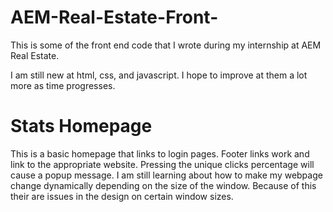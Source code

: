# AEM-Real-Estate-Front-
This is some of the front end code that I wrote during my internship at AEM Real Estate.

I am still new at html, css, and javascript. I hope to improve at them a lot more as time progresses.


# Stats Homepage
This is a basic homepage that links to login pages. Footer links work and link to the appropriate website. Pressing the unique clicks percentage will cause a popup message.
I am still learning about how to make my webpage change dynamically depending on the size of the window. Because of this their are issues in the design on certain window sizes.
